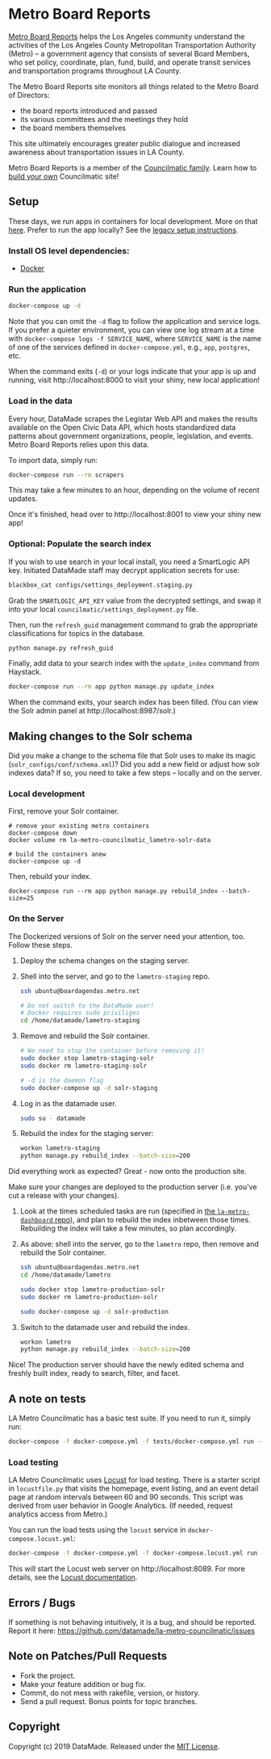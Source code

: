 # Metro Board Reports

[Metro Board Reports](https://boardagendas.metro.net/) helps the Los Angeles community understand the activities of the Los Angeles County Metropolitan Transportation Authority (Metro) – a government agency that consists of several Board Members, who set policy, coordinate, plan, fund, build, and operate transit services and transportation programs throughout LA County.

The Metro Board Reports site monitors all things related to the Metro Board of Directors:

* the board reports introduced and passed
* its various committees and the meetings they hold
* the board members themselves

This site ultimately encourages greater public dialogue and increased awareness about transportation issues in LA County.

Metro Board Reports is a member of the [Councilmatic family](https://www.councilmatic.org/). Learn how to [build your own](https://github.com/datamade/councilmatic-starter-template) Councilmatic site!

## Setup

These days, we run apps in containers for local development. More on that [here](https://github.com/datamade/how-to/blob/master/docker/local-development.md). Prefer to run the app locally? See the [legacy setup instructions](https://github.com/datamade/la-metro-councilmatic/blob/b8bc14f6d90f1b05e24b5076b1bfcd5e0d37527a/README.md).

### Install OS level dependencies:

* [Docker](https://www.docker.com/get-started)

### Run the application

```bash
docker-compose up -d
```

Note that you can omit the `-d` flag to follow the application and service logs. If you prefer a quieter environment, you can view one log stream at a time with `docker-compose logs -f SERVICE_NAME`, where `SERVICE_NAME` is the name of one of the services defined in `docker-compose.yml`, e.g., `app`, `postgres`, etc.

When the command exits (`-d`) or your logs indicate that your app is up and running, visit http://localhost:8000 to visit your shiny, new local application!

### Load in the data

Every hour, DataMade scrapes the Legistar Web API and makes the results available on the Open Civic Data API, which hosts standardized data patterns about government organizations, people, legislation, and events. Metro Board Reports relies upon this data.

To import data, simply run:

```bash
docker-compose run --rm scrapers
```

This may take a few minutes to an hour, depending on the volume of recent
updates.

Once it's finished, head over to http://localhost:8001 to view your shiny new app!

### Optional: Populate the search index

If you wish to use search in your local install, you need a SmartLogic API
key. Initiated DataMade staff may decrypt application secrets for use:

```bash
blackbox_cat configs/settings_deployment.staging.py
```

Grab the `SMARTLOGIC_API_KEY` value from the decrypted settings, and swap it
into your local `councilmatic/settings_deployment.py` file.

Then, run the `refresh_guid` management command to grab the appropriate
classifications for topics in the database.

```bash
python manage.py refresh_guid
```

Finally, add data to your search index with the `update_index` command from
Haystack.


```bash
docker-compose run --rm app python manage.py update_index
```

When the command exits, your search index has been filled. (You can view the
Solr admin panel at http://localhost:8987/solr.)

## Making changes to the Solr schema

Did you make a change to the schema file that Solr uses to make its magic (`solr_configs/conf/schema.xml`)? Did you add a new field or adjust how solr indexes data? If so, you need to take a few steps – locally and on the server.

### Local development

First, remove your Solr container.

```
# remove your existing metro containers
docker-compose down
docker volume rm la-metro-councilmatic_lametro-solr-data

# build the containers anew
docker-compose up -d
```

Then, rebuild your index.

```
docker-compose run --rm app python manage.py rebuild_index --batch-size=25
```

### On the Server

The Dockerized versions of Solr on the server need your attention, too. Follow these steps.

1. Deploy the schema changes on the staging server.

2. Shell into the server, and go to the `lametro-staging` repo.
    ```bash
    ssh ubuntu@boardagendas.metro.net

    # Do not switch to the DataMade user!
    # Docker requires sudo priviliges
    cd /home/datamade/lametro-staging
    ```

3. Remove and rebuild the Solr container.
    ```bash
    # We need to stop the container before removing it!
    sudo docker stop lametro-staging-solr
    sudo docker rm lametro-staging-solr

    # -d is the daemon flag
    sudo docker-compose up -d solr-staging
    ```

4. Log in as the datamade user.
    ```bash
    sudo su - datamade
    ```

5. Rebuild the index for the staging server:
    ```bash
    workon lametro-staging
    python manage.py rebuild_index --batch-size=200
    ```

Did everything work as expected? Great - now onto the production site.

Make sure your changes are deployed to the production server (i.e. you've cut a release with your changes).

1. Look at the times scheduled tasks are run (specified in [the `la-metro-dashboard` repo](https://github.com/datamade/la-metro-dashboard/tree/master/dags)), and plan to rebuild the index inbetween those times. Rebuilding the index will take a few minutes, so plan accordingly.

2. As above: shell into the server, go to the `lametro` repo, then remove and rebuild the Solr container.
    ```bash
    ssh ubuntu@boardagendas.metro.net
    cd /home/datamade/lametro

    sudo docker stop lametro-production-solr
    sudo docker rm lametro-production-solr

    sudo docker-compose up -d solr-production
    ```

3. Switch to the datamade user and rebuild the index.
    ```bash
    workon lametro
    python manage.py rebuild_index --batch-size=200
    ```

Nice! The production server should have the newly edited schema and freshly built index, ready to search, filter, and facet.

## A note on tests

LA Metro Councilmatic has a basic test suite. If you need to run it, simply run:

```bash
docker-compose -f docker-compose.yml -f tests/docker-compose.yml run --rm app
```

### Load testing

LA Metro Councilmatic uses [Locust](https://docs.locust.io/en/stable/) for load
testing. There is a starter script in `locustfile.py` that visits the homepage,
event listing, and an event detail page at random intervals between 60 and 90
seconds. This script was derived from user behavior in Google Analytics.
(If needed, request analytics access from Metro.)

You can run the load tests using the `locust` service in `docker-compose.locust.yml`:

```bash
docker-compose -f docker-compose.yml -f docker-compose.locust.yml run --service-ports --rm locust
```

This will start the Locust web server on http://localhost:8089. For more details,
see the [Locust documentation](https://docs.locust.io/en/stable/).

## Errors / Bugs

If something is not behaving intuitively, it is a bug, and should be reported.
Report it here: https://github.com/datamade/la-metro-councilmatic/issues

## Note on Patches/Pull Requests

* Fork the project.
* Make your feature addition or bug fix.
* Commit, do not mess with rakefile, version, or history.
* Send a pull request. Bonus points for topic branches.

## Copyright

Copyright (c) 2019 DataMade. Released under the [MIT License](https://github.com/datamade/la-metro-councilmatic/blob/master/LICENSE).
